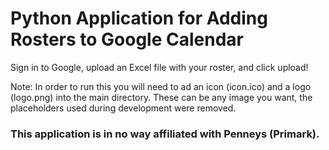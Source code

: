 # Python Application for Adding Rosters to Google Calendar
Sign in to Google, upload an Excel file with your roster, and click upload!

Note: In order to run this you will need to ad an icon (icon.ico) and a logo (logo.png) into the main directory. These can be any image you want, the placeholders used during development were removed.

### This application is in no way affiliated with Penneys (Primark).
